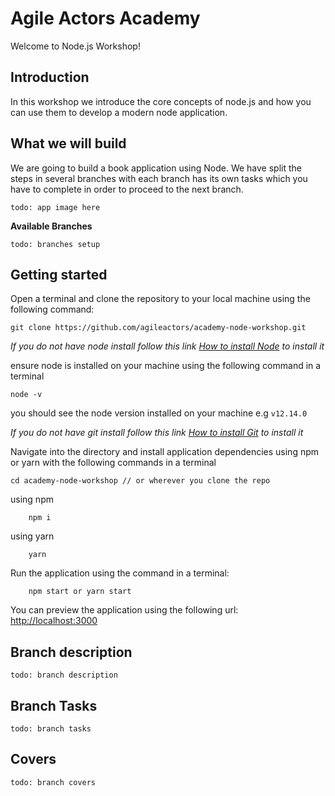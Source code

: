 # Agile Actors Academy

Welcome to Node.js Workshop!

## Introduction

In this workshop we introduce the core concepts of node.js and how you can use them to develop a modern node application.

## What we will build

We are going to build a book application using Node. We have split the steps in several branches with each branch has its own tasks which you have to complete in order to proceed to the next branch.

`todo: app image here`

**Available Branches**

`todo: branches setup`

## Getting started

Open a terminal and clone the repository to your local machine using the following command:

```
git clone https://github.com/agileactors/academy-node-workshop.git
```

_If you do not have node install follow this link [How to install Node](https://nodejs.org/en/download/) to install it_

ensure node is installed on your machine using the following command in a terminal

`node -v`

you should see the node version installed on your machine
e.g `v12.14.0`

_If you do not have git install follow this link [How to install Git](https://git-scm.com/book/en/v2/Getting-Started-Installing-Git) to install it_

Navigate into the directory and install application dependencies using npm or yarn
with the following commands in a terminal

```
cd academy-node-workshop // or wherever you clone the repo
```

using npm

```
    npm i
```

using yarn

```
    yarn
```

Run the application using the command in a terminal:

```
    npm start or yarn start
```

You can preview the application using the following url: <a href="http://localhost:3000/" target="_blank">http://localhost:3000</a>

## Branch description

`todo: branch description`

## Branch Tasks

`todo: branch tasks`

## Covers

`todo: branch covers`
